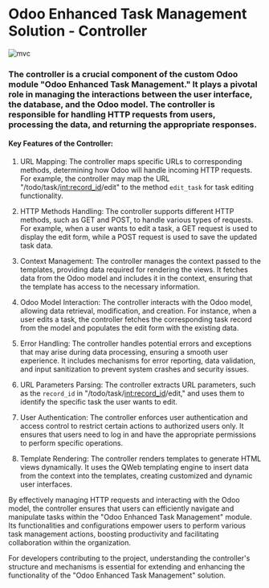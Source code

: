# Odoo Enhanced Task Management Solution - Controller

![mvc](https://github.com/salahsaeed19/Odoo-Enhanced-Task-Management/assets/80893300/61762c73-6aa7-4ed3-bd07-bb7a5d8df191)


### The controller is a crucial component of the custom Odoo module "Odoo Enhanced Task Management." It plays a pivotal role in managing the interactions between the user interface, the database, and the Odoo model. The controller is responsible for handling HTTP requests from users, processing the data, and returning the appropriate responses.

#### Key Features of the Controller:

1. URL Mapping: The controller maps specific URLs to corresponding methods, determining how Odoo will handle incoming HTTP requests. For example, the controller may map the URL "/todo/task/<int:record_id>/edit" to the method `edit_task` for task editing functionality.

2. HTTP Methods Handling: The controller supports different HTTP methods, such as GET and POST, to handle various types of requests. For example, when a user wants to edit a task, a GET request is used to display the edit form, while a POST request is used to save the updated task data.

3. Context Management: The controller manages the context passed to the templates, providing data required for rendering the views. It fetches data from the Odoo model and includes it in the context, ensuring that the template has access to the necessary information.

4. Odoo Model Interaction: The controller interacts with the Odoo model, allowing data retrieval, modification, and creation. For instance, when a user edits a task, the controller fetches the corresponding task record from the model and populates the edit form with the existing data.

5. Error Handling: The controller handles potential errors and exceptions that may arise during data processing, ensuring a smooth user experience. It includes mechanisms for error reporting, data validation, and input sanitization to prevent system crashes and security issues.

6. URL Parameters Parsing: The controller extracts URL parameters, such as the `record_id` in "/todo/task/<int:record_id>/edit," and uses them to identify the specific task the user wants to edit.

7. User Authentication: The controller enforces user authentication and access control to restrict certain actions to authorized users only. It ensures that users need to log in and have the appropriate permissions to perform specific operations.

8. Template Rendering: The controller renders templates to generate HTML views dynamically. It uses the QWeb templating engine to insert data from the context into the templates, creating customized and dynamic user interfaces.

By effectively managing HTTP requests and interacting with the Odoo model, the controller ensures that users can efficiently navigate and manipulate tasks within the "Odoo Enhanced Task Management" module. Its functionalities and configurations empower users to perform various task management actions, boosting productivity and facilitating collaboration within the organization.

For developers contributing to the project, understanding the controller's structure and mechanisms is essential for extending and enhancing the functionality of the "Odoo Enhanced Task Management" solution.
